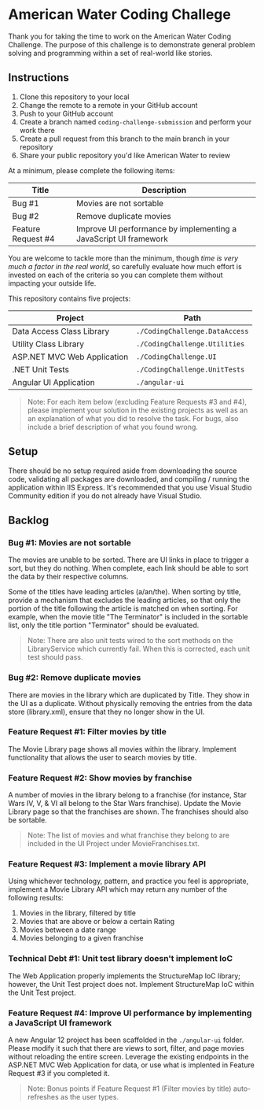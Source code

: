 # American Water Coding Challege

Thank you for taking the time to work on the American Water Coding Challenge. The purpose of this challenge is to demonstrate general problem solving and programming within a set of real-world like stories.

## Instructions

1. Clone this repository to your local
1. Change the remote to a remote in your GitHub account
1. Push to your GitHub account
1. Create a branch named `coding-challenge-submission` and perform your work there
1. Create a pull request from this branch to the main branch in your repository
1. Share your public repository you'd like American Water to review

At a minimum, please complete the following items:

| Title              | Description                                                      |
| ------------------ | ---------------------------------------------------------------- |
| Bug #1             | Movies are not sortable                                          |
| Bug #2             | Remove duplicate movies                                          |
| Feature Request #4 | Improve UI performance by implementing a JavaScript UI framework |

You are welcome to tackle more than the minimum, though _time is very much a factor in the real world_, so carefully evaluate how much effort is invested on each of the criteria so you can complete them without impacting your outside life.

This repository contains five projects:

| Project                     | Path                           |
| --------------------------- | ------------------------------ |
| Data Access Class Library   | `./CodingChallenge.DataAccess` |
| Utility Class Library       | `./CodingChallenge.Utilities`  |
| ASP.NET MVC Web Application | `./CodingChallenge.UI`         |
| .NET Unit Tests             | `./CodingChallenge.UnitTests`  |
| Angular UI Application      | `./angular-ui`                 |

> Note: For each item below (excluding Feature Requests #3 and #4), please implement your solution in the existing projects as well as an an explanation of what you did to resolve the task. For bugs, also include a brief description of what you found wrong.

## Setup

There should be no setup required aside from downloading the source code, validating all packages are downloaded, and compiling / running the application within IIS Express. It's recommended that you use Visual Studio Community edition if you do not already have Visual Studio.

## Backlog

### Bug #1: Movies are not sortable

The movies are unable to be sorted. There are UI links in place to trigger a sort, but they do nothing. When complete, each link should be able to sort the data by their respective columns.

Some of the titles have leading articles (a/an/the). When sorting by title, provide a mechanism that excludes the leading articles, so that only the portion of the title following the article is matched on when sorting. For example, when the movie title "The Terminator" is included in the sortable list, only the title portion "Terminator" should be evaluated.

> Note: There are also unit tests wired to the sort methods on the LibraryService which currently fail. When this is corrected, each unit test should pass.

### Bug #2: Remove duplicate movies

There are movies in the library which are duplicated by Title. They show in the UI as a duplicate. Without physically removing the entries from the data store (library.xml), ensure that they no longer show in the UI.

### Feature Request #1: Filter movies by title

The Movie Library page shows all movies within the library. Implement functionality that allows the user to search movies by title.

### Feature Request #2: Show movies by franchise

A number of movies in the library belong to a franchise (for instance, Star Wars IV, V, & VI all belong to the Star Wars franchise). Update the Movie Library page so that the franchises are shown. The franchises should also be sortable.

> Note: The list of movies and what franchise they belong to are included in the UI Project under MovieFranchises.txt.

### Feature Request #3: Implement a movie library API

Using whichever technology, pattern, and practice you feel is appropriate, implement a Movie Library API which may return any number of the following results:

1. Movies in the library, filtered by title
2. Movies that are above or below a certain Rating
3. Movies between a date range
4. Movies belonging to a given franchise

### Technical Debt #1: Unit test library doesn't implement IoC

The Web Application properly implements the StructureMap IoC library; however, the Unit Test project does not. Implement StructureMap IoC within the Unit Test project.

### Feature Request #4: Improve UI performance by implementing a JavaScript UI framework

A new Angular 12 project has been scaffolded in the `./angular-ui` folder. Please modify it such that there are views to sort, filter, and page movies without reloading the entire screen. Leverage the existing endpoints in the ASP.NET MVC Web Application for data, or use what is implented in Feature Request #3 if you completed it.

> Note: Bonus points if Feature Request #1 (Filter movies by title) auto-refreshes as the user types.
